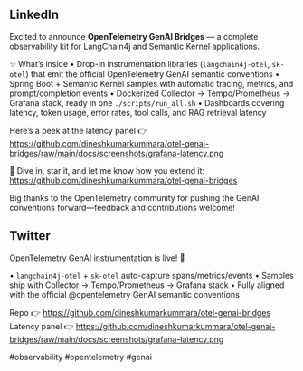 ## LinkedIn

Excited to announce **OpenTelemetry GenAI Bridges** — a complete observability kit for LangChain4j and Semantic Kernel applications.

✨ What’s inside
• Drop-in instrumentation libraries (`langchain4j-otel`, `sk-otel`) that emit the official OpenTelemetry GenAI semantic conventions
• Spring Boot + Semantic Kernel samples with automatic tracing, metrics, and prompt/completion events
• Dockerized Collector → Tempo/Prometheus → Grafana stack, ready in one `./scripts/run_all.sh`
• Dashboards covering latency, token usage, error rates, tool calls, and RAG retrieval latency

Here’s a peek at the latency panel 👉 https://github.com/dineshkumarkummara/otel-genai-bridges/raw/main/docs/screenshots/grafana-latency.png

🔗 Dive in, star it, and let me know how you extend it: https://github.com/dineshkumarkummara/otel-genai-bridges

Big thanks to the OpenTelemetry community for pushing the GenAI conventions forward—feedback and contributions welcome!

## Twitter

OpenTelemetry GenAI instrumentation is live! 🎯

• `langchain4j-otel` + `sk-otel` auto-capture spans/metrics/events
• Samples ship with Collector → Tempo/Prometheus → Grafana stack
• Fully aligned with the official @opentelemetry GenAI semantic conventions

Repo 👉 https://github.com/dineshkumarkummara/otel-genai-bridges
Latency panel 👉 https://github.com/dineshkumarkummara/otel-genai-bridges/raw/main/docs/screenshots/grafana-latency.png

#observability #opentelemetry #genai
